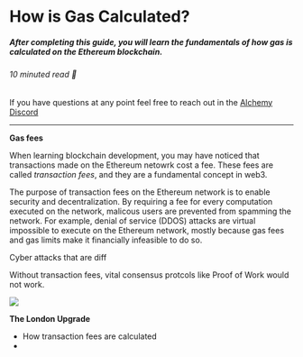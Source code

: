 # How is Gas Calculated? 
##### After completing this guide, you will learn the fundamentals of how gas is calculated on the Ethereum blockchain. 
###### 10 minuted read 📖

If you have questions at any point feel free to reach out in the [Alchemy Discord](https://discord.com/invite/mMGsVgd) 

_______
**Gas fees**

When learning blockchain development, you may have noticed that transactions made on the Ethereum netowrk cost a fee. These fees are called *transaction fees*, and they are a fundamental concept in web3.

The purpose of transaction fees on the Ethereum network is to enable security and decentralization. By requiring a fee for every computation executed on the network, malicous users are prevented from spamming the network. For example, denial of service (DDOS) attacks are virtual impossible to execute on the Ethereum network, mostly because gas fees and gas limits make it financially infeasible to do so. 

Cyber attacks that are diff

Without transaction fees, vital consensus protcols like Proof of Work would not work. 

![](https://edge.app/wp-content/uploads/2020/09/ethereum-gas-1.png)

**The London Upgrade**


* How transaction fees are calculated
* 



